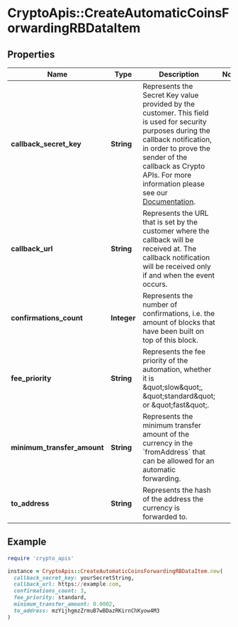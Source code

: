 # CryptoApis::CreateAutomaticCoinsForwardingRBDataItem

## Properties

| Name | Type | Description | Notes |
| ---- | ---- | ----------- | ----- |
| **callback_secret_key** | **String** | Represents the Secret Key value provided by the customer. This field is used for security purposes during the callback notification, in order to prove the sender of the callback as Crypto APIs. For more information please see our [Documentation](https://developers.cryptoapis.io/technical-documentation/general-information/callbacks#callback-security). |  |
| **callback_url** | **String** | Represents the URL that is set by the customer where the callback will be received at. The callback notification will be received only if and when the event occurs. |  |
| **confirmations_count** | **Integer** | Represents the number of confirmations, i.e. the amount of blocks that have been built on top of this block. |  |
| **fee_priority** | **String** | Represents the fee priority of the automation, whether it is \&quot;slow\&quot;, \&quot;standard\&quot; or \&quot;fast\&quot;. |  |
| **minimum_transfer_amount** | **String** | Represents the minimum transfer amount of the currency in the &#x60;fromAddress&#x60; that can be allowed for an automatic forwarding. |  |
| **to_address** | **String** | Represents the hash of the address the currency is forwarded to. |  |

## Example

```ruby
require 'crypto_apis'

instance = CryptoApis::CreateAutomaticCoinsForwardingRBDataItem.new(
  callback_secret_key: yourSecretString,
  callback_url: https://example.com,
  confirmations_count: 3,
  fee_priority: standard,
  minimum_transfer_amount: 0.0002,
  to_address: mzYijhgmzZrmuB7wBDazRKirnChKyow4M3
)
```

